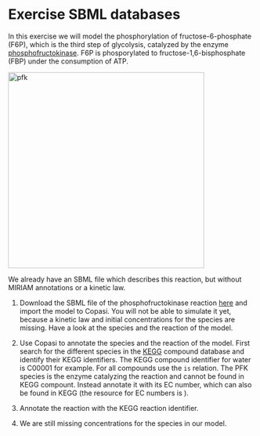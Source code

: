 # Exercise SBML databases

In this exercise we will model the phosphorylation of fructose-6-phosphate (F6P), which is the third step of glycolysis, catalyzed by the enzyme [phosphofructokinase](https://en.wikipedia.org/wiki/Glycolysis#Preparatory_phase). F6P is phosporylated to fructose-1,6-bisphosphate (FBP) under the consumption of ATP. 

<img src="https://raw.githubusercontent.com/tbphu/Fachkurs_Bachelor_WS1617/master/sbml_databases/pfk.jpg" alt="pfk" width="400px">

We already have an SBML file which describes this reaction, but without MIRIAM annotations or a kinetic law. 

1. Download the SBML file of the phosphofructokinase reaction [here](https://raw.githubusercontent.com/tbphu/Fachkurs_Bachelor_WS1617/master/sbml_databases/phosphofructokinase.xml) and import the model to Copasi. You will not be able to simulate it yet, because a kinetic law and initial concentrations for the species are missing. Have a look at the species and the reaction of the model.

2. Use Copasi to annotate the species and the reaction of the model. First search for the different species in the [KEGG](http://www.genome.jp/kegg/) compound database and identify their KEGG identifiers. The KEGG compound identifier for water is C00001 for example. For all compounds use the `is` relation. The PFK species is the enzyme catalyzing the reaction and cannot be found in KEGG compount. Instead annotate it with its EC number, which can also be found in KEGG (the resource for EC numbers is ). 

3. Annotate the reaction with the KEGG reaction identifier.

4. We are still missing concentrations for the species in our model. 